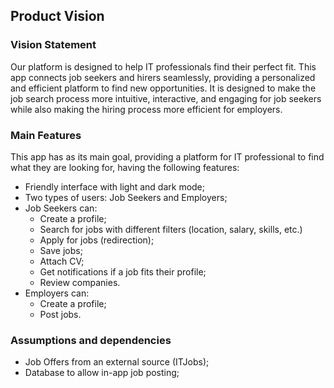 
## Product Vision

### Vision Statement

Our platform is designed to help IT professionals find their perfect fit. This app connects job seekers and hirers seamlessly, providing a personalized and efficient platform to find new opportunities. It is designed to make the job search process more intuitive, interactive, and engaging for job seekers while also making the hiring process more efficient for employers.

### Main Features
This app has as its main goal, providing a platform for IT professional to find what they are looking for, having the following features:
- Friendly interface with light and dark mode;
- Two types of users: Job Seekers and Employers;
- Job Seekers can:
  - Create a profile;
  - Search for jobs with different filters (location, salary, skills, etc.)
  - Apply for jobs (redirection);
  - Save jobs;
  - Attach CV;
  - Get notifications if a job fits their profile;
  - Review companies.
- Employers can:
    - Create a profile;
    - Post jobs.
### Assumptions and dependencies
- Job Offers from an external source (ITJobs);
- Database to allow in-app job posting;

